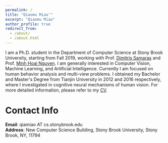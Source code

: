 ```yaml
---
permalink: /
title: "Qiaomu Miao'"
excerpt: "Qiaomu Miao"
author_profile: true
redirect_from: 
  - /about/
  - /about.html
---
```


I am a Ph.D. student in the Department of Computer Science at Stony Brook University, starting from Fall 2019, working with Prof. [Dimitris Samaras](https://www3.cs.stonybrook.edu/~samaras/) and Prof. [Minh Hoai Nguyen](https://www3.cs.stonybrook.edu/~minhhoai/). I am generally interested in Computer Vision, Machine Learning, and Artificial Intelligence. Currently I am focused on human behavior analysis and multi-view problems. I obtained my Bachelor and Master's Degree from Tianjin University in 2012 and 2016 respectively, where I investigated in cognitive neural mechanisms of human vision. For more detailed information, please refer to my [CV](files/Qiaomu_Miao_CV.pdf). <br>

Contact Info
======
**Email**: qiamiao AT cs.stonybrook.edu <br>
**Address**: New Computer Science Building, Stony Brook University, Stony Brook, NY, 11794


